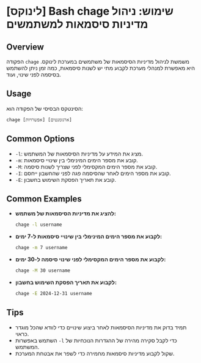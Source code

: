 # [לינוקס] Bash chage שימוש: ניהול מדיניות סיסמאות למשתמשים

## Overview
הפקודה `chage` משמשת לניהול מדיניות הסיסמאות של משתמשים במערכת לינוקס. היא מאפשרת למנהלי מערכת לקבוע מתי יש לשנות סיסמאות, כמה זמן ניתן להשתמש בסיסמה לפני שינוי, ועוד.

## Usage
הסינטקס הבסיסי של הפקודה הוא:
```
chage [אפשרויות] [ארגומנטים]
```

## Common Options
- `-l`: מציג את המידע על מדיניות הסיסמאות של המשתמש.
- `-m`: קובע את מספר הימים המינימלי בין שינויי סיסמאות.
- `-M`: קובע את מספר הימים המקסימלי לפני שצריך לשנות סיסמה.
- `-I`: קובע את מספר הימים לאחר שהסיסמה פגה לפני שהחשבון ייחסם.
- `-E`: קובע את תאריך הפסקת השימוש בחשבון.

## Common Examples
- **להציג את מדיניות הסיסמאות של משתמש:**
  ```bash
  chage -l username
  ```

- **לקבוע את מספר הימים המינימלי בין שינויי סיסמאות ל-7 ימים:**
  ```bash
  chage -m 7 username
  ```

- **לקבוע את מספר הימים המקסימלי לפני שינוי סיסמה ל-30 ימים:**
  ```bash
  chage -M 30 username
  ```

- **לקבוע את תאריך הפסקת השימוש בחשבון:**
  ```bash
  chage -E 2024-12-31 username
  ```

## Tips
- תמיד בדוק את מדיניות הסיסמאות לאחר ביצוע שינויים כדי לוודא שהכל מוגדר כראוי.
- השתמש באפשרות `-l` כדי לקבל סקירה מהירה של ההגדרות הנוכחיות של המשתמש.
- שקול לקבוע מדיניות סיסמאות מחמירה כדי לשפר את אבטחת המערכת.